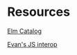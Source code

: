 # Resources

[Elm Catalog](https://korban.net/elm/catalog/)

[Evan's JS interop](https://github.com/elm-community/js-integration-examples)
